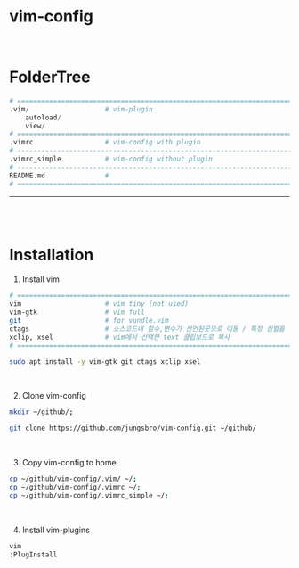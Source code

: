 # **vim-config**
<br>

# **FolderTree**
```python
# ==============================================================================
.vim/                   # vim-plugin
    autoload/
    view/
# ==============================================================================
.vimrc                  # vim-config with plugin
# ------------------------------------------------------------------------------
.vimrc_simple           # vim-config without plugin
# ------------------------------------------------------------------------------
README.md               #
# ==============================================================================
```
---
<br><br>



# **Installation**
1. Install vim
```bash
# ==============================================================================
vim                     # vim tiny (not used)
vim-gtk                 # vim full
git                     # for vundle.vim
ctags                   # 소스코드내 함수,변수가 선언된곳으로 이동 / 특정 심벌을 찾을때 사용
xclip, xsel             # vim에서 선택한 text 클립보드로 복사
# ==============================================================================
```

```bash
sudo apt install -y vim-gtk git ctags xclip xsel
```
<br>


2. Clone vim-config
```bash
mkdir ~/github/;

git clone https://github.com/jungsbro/vim-config.git ~/github/
```
<br>


3. Copy vim-config to home
```bash
cp ~/github/vim-config/.vim/ ~/;
cp ~/github/vim-config/.vimrc ~/;
cp ~/github/vim-config/.vimrc_simple ~/;
```
<br>

4. Install vim-plugins
```bash
vim
:PlugInstall
```
<br>
